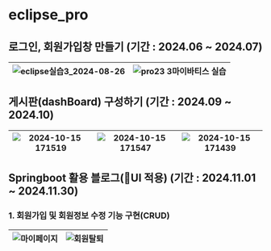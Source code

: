 # eclipse_pro

## 로그인, 회원가입창 만들기 (기간 : 2024.06 ~ 2024.07)

![eclipse실습3_2024-08-26](https://github.com/user-attachments/assets/bf7bd8a7-17d7-4dc4-9be9-a15fefd346aa) | ![pro23 3마이바티스 실습 ](https://github.com/user-attachments/assets/b4f589f2-52cb-46d7-abcc-691d0d7a0aa3)
--------------------------------------------------------------------------------|--------------------------------------------------------------


## 게시판(dashBoard) 구성하기 (기간 : 2024.09 ~ 2024.10)

![2024-10-15 171519](https://github.com/user-attachments/assets/f81b27f9-6536-407e-a79c-32b5b99cabbf) | ![2024-10-15 171547](https://github.com/user-attachments/assets/f150612f-48b8-4ebf-9aa0-2674dbec2616) | ![2024-10-15 171439](https://github.com/user-attachments/assets/94190fa3-91a8-42ce-aeec-a0fe73a4c24d)
---------------------------------------------|----------------------------------|-----------------------------------------------


## Springboot 활용 블로그(🎨UI 적용) (기간 : 2024.11.01 ~ 2024.11.30)

### 1. 회원가입 및 회원정보 수정 기능 구현(CRUD)

![마이페이지](https://github.com/user-attachments/assets/c0c243bb-31cd-4f97-8258-ea40ef5b2a37) | ![회원탈퇴](https://github.com/user-attachments/assets/45053cd4-3839-4f5d-ace5-833727458e14)
----------------------------------------------------------|----------------------------------------------------








